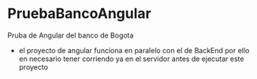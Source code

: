 # PruebaBancoAngular
Pruba de Angular del banco de Bogota


- el proyecto de angular funciona en paralelo con el de BackEnd por ello en necesario tener corriendo ya en el servidor antes de ejecutar este proyecto
